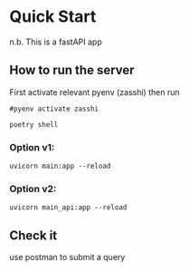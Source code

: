 # Quick Start

n.b. This is a fastAPI app

## How to run the server

First activate relevant pyenv (zasshi) then run
```
#pyenv activate zasshi

poetry shell
```

### Option v1:
```
uvicorn main:app --reload
```

### Option v2:
```
uvicorn main_api:app --reload
```

## Check it

use postman to submit a query

